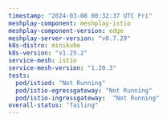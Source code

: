 ```yaml
---
timestamp: "2024-03-08 00:32:37 UTC Fri"
meshplay-component: meshplay-istio
meshplay-component-version: edge
meshplay-server-version: "v0.7.29"
k8s-distro: minikube
k8s-version: "v1.25.2"
service-mesh: istio
service-mesh-version: "1.20.3"
tests:
  pod/istiod: "Not Running"
  pod/istio-egressgateway: "Not Running"
  pod/istio-ingressgateway:  "Not Running"
overall-status: "failing"
---
```

